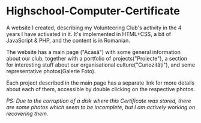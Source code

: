 # Highschool-Computer-Certificate

A website I created, describing my Volunteering Club's activity in the 4 years I have activated in it. 
It's implemented in HTML+CSS, a bit of JavaScript & PHP, and the content is in Romanian.

The website has a main page ("Acasă") with some general information about our club, together with a portfolio of projects("Proiecte"), a section for interesting stuff about our organisational culture("Curiozități"), and some representative photos(Galerie Foto).

Each project described in the main page has a separate link for more details about each of them, accessible by double clicking on the respective photos.

_PS: Due to the corruption of a disk where this Certificate was stored, there are some photos which seem to be incomplete, but I am actively working on recovering them._
